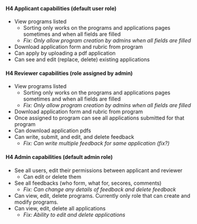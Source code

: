 #### H4 Applicant capabilities (default user role)
+ View programs listed
  + Sorting only works on the programs and applications pages sometimes and when all fields are filled 
  + _Fix: Only allow program creation by admins when all fields are filled_
+ Download application form and rubric from program 
+ Can apply by uploading a pdf application 
+ Can see and edit (replace, delete) existing applications


#### H4 Reviewer capabilities (role assigned by admin)
+ View programs listed
  + Sorting only works on the programs and applications pages sometimes and when all fields are filled 
  + _Fix: Only allow program creation by admins when all fields are filled_
+ Download application form and rubric from program 
+ Once assigned to program can see all applications submitted for that program
+ Can download application pdfs
+ Can write, submit, and edit, and delete feedback 
  + _Fix: Can write multiple feedback for same application (fix?)_

#### H4 Admin capabilities (default admin role)
+ See all users, edit their permissions between applicant and reviewer
  + Can edit or delete them
+ See all feedbacks (who form, what for, secores, comments)
  + _Fix: Can change any details of feedback and delete feedback_
+ Can view, edit, delete programs. Currently only role that can create and modify programs.
+ Can view, edit, delete all applications
  + _Fix: Ability to edit and delete applications_